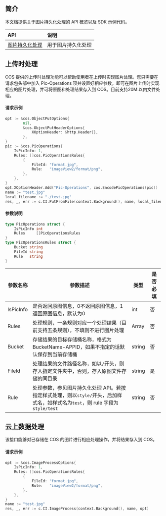 
## 简介

本文档提供关于图片持久化处理的 API 概览以及 SDK 示例代码。

| API                                                          | 说明                                 |
| :----------------------------------------------------------- | :----------------------------------- |
| [图片持久化处理](https://cloud.tencent.com/document/product/436/54050) | 用于图片持久化处理 |


## 上传时处理

COS 提供的上传时处理功能可以帮助使用者在上传时实现图片处理。您只需要在请求包头部中加入 Pic-Operations 项并设置好相应参数，即可在图片上传时实现相应的图片处理，并可将原图和处理结果存入到 COS。目前支持20M 以内文件处理。

#### 请求示例

```go
opt := &cos.ObjectPutOptions{
		nil,
		&cos.ObjectPutHeaderOptions{
			XOptionHeader: &http.Header{},
		},
}
pic := &cos.PicOperations{
	IsPicInfo: 1,
	Rules: []cos.PicOperationsRules{
		{
			FileId: "format.jpg",
			Rule:   "imageView2/format/png",
		},
	},
}
opt.XOptionHeader.Add("Pic-Operations", cos.EncodePicOperations(pic))
name := "test.jpg"
local_filename := "./test.jpg"
res, _, err := c.CI.PutFromFile(context.Background(), name, local_filename, opt)
```

#### 参数说明

```go
type PicOperations struct {
    IsPicInfo int                  
    Rules     []PicOperationsRules
}
type PicOperationsRules struct {
    Bucket string
    FileId string
    Rule   string
}
```
| 参数名称  | 参数描述                                                     | 类型   | 是否必填 |
| --------- | ------------------------------------------------------------ | ------ | ---- |
| IsPicInfo | 是否返回原图信息，0不返回原图信息，1返回原图信息，默认为0    | int    | 否   |
| Rules     | 处理规则，一条规则对应一个处理结果（目前支持五条规则），不填则不进行图片处理 | Array  | 否   |
| Bucket    | 存储结果的目标存储桶名称，格式为 BucketName-APPID，如果不指定的话默认保存到当前存储桶 | string | 否   |
| FileId    | 处理结果的文件路径名称，如以`/`开头，则存入指定文件夹中，否则，存入原图文件存储的同目录 | string | 是 |
| Rule      | 处理参数，参见图片持久化处理 API。若按指定样式处理，则以`style/`开头，后加样式名，如样式名为`test`，则 rule 字段为`style/test` | string | 否   |

## 云上数据处理

该接口能够对已存储在 COS 的图片进行相应处理操作，并将结果存入到 COS。

#### 请求示例
```go
opt := &cos.ImageProcessOptions{
	IsPicInfo: 1,
	Rules: []cos.PicOperationsRules{
		{
			FileId: "format.jpg",
			Rule:   "imageView2/format/png",
		},
	},
}
name := "test.jpg"
res, _, err := c.CI.ImageProcess(context.Background(), name, opt)
```



